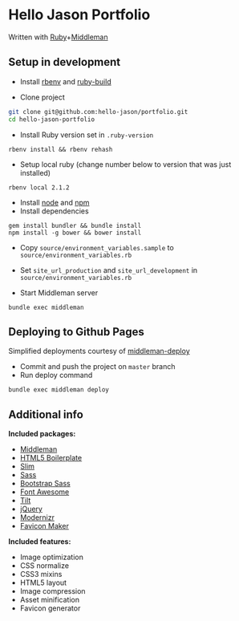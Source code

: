 # Hello Jason Portfolio

Written with [Ruby](https://www.ruby-lang.org/en/)+[Middleman](http://middlemanapp.com)

## Setup in development

* Install [rbenv](https://github.com/sstephenson/rbenv) and [ruby-build](https://github.com/sstephenson/ruby-build#installing-as-an-rbenv-plugin-recommended)

* Clone project
```bash
git clone git@github.com:hello-jason/portfolio.git
cd hello-jason-portfolio
```

* Install Ruby version set in `.ruby-version`
```
rbenv install && rbenv rehash
```

* Setup local ruby (change number below to version that was just installed)
```
rbenv local 2.1.2
```

* Install [node](http://nodejs.org/) and [npm](https://github.com/npm/npm)
* Install dependencies
```
gem install bundler && bundle install
npm install -g bower && bower install
```

* Copy `source/environment_variables.sample` to `source/environment_variables.rb`
* Set `site_url_production` and `site_url_development` in `source/environment_variables.rb`

* Start Middleman server
```
bundle exec middleman
```

## Deploying to Github Pages

Simplified deployments courtesy of [middleman-deploy](https://github.com/hello-jason/middleman-deploy)
* Commit and push the project on `master` branch
* Run deploy command
```
bundle exec middleman deploy
```


## Additional info

**Included packages:**

* [Middleman](http://middlemanapp.com/)
* [HTML5 Boilerplate](http://html5boilerplate.com/)
* [Slim](http://slim-lang.com/)
* [Sass](http://sass-lang.com/)
* [Bootstrap Sass](https://github.com/twbs/bootstrap-sass)
* [Font Awesome](http://fontawesome.io)
* [Tilt](https://github.com/rtomayko/tilt)
* [jQuery](http://jquery.com/)
* [Modernizr](http://modernizr.com/)
* [Favicon Maker](https://github.com/follmann/middleman-favicon-maker)

**Included features:**

* Image optimization
* CSS normalize
* CSS3 mixins
* HTML5 layout
* Image compression
* Asset minification
* Favicon generator
